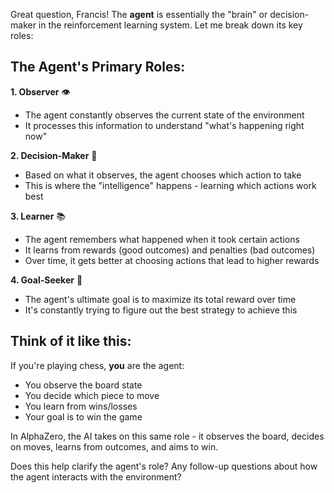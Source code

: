Great question, Francis! The **agent** is essentially the "brain" or decision-maker in the reinforcement learning system. Let me break down its key roles:

## The Agent's Primary Roles:

**1. Observer** 👁️
- The agent constantly observes the current state of the environment
- It processes this information to understand "what's happening right now"

**2. Decision-Maker** 🧠
- Based on what it observes, the agent chooses which action to take
- This is where the "intelligence" happens - learning which actions work best

**3. Learner** 📚
- The agent remembers what happened when it took certain actions
- It learns from rewards (good outcomes) and penalties (bad outcomes)
- Over time, it gets better at choosing actions that lead to higher rewards

**4. Goal-Seeker** 🎯
- The agent's ultimate goal is to maximize its total reward over time
- It's constantly trying to figure out the best strategy to achieve this

## Think of it like this:
If you're playing chess, **you** are the agent:
- You observe the board state
- You decide which piece to move
- You learn from wins/losses
- Your goal is to win the game

In AlphaZero, the AI takes on this same role - it observes the board, decides on moves, learns from outcomes, and aims to win.

Does this help clarify the agent's role? Any follow-up questions about how the agent interacts with the environment?